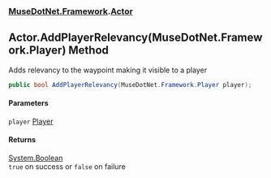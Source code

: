 ### [MuseDotNet.Framework](./MuseDotNet-Framework.md 'MuseDotNet.Framework').[Actor](./Actor.md 'MuseDotNet.Framework.Actor')
## Actor.AddPlayerRelevancy(MuseDotNet.Framework.Player) Method
Adds relevancy to the waypoint making it visible to a player  
```csharp
public bool AddPlayerRelevancy(MuseDotNet.Framework.Player player);
```
#### Parameters
<a name='MuseDotNet-Framework-Actor-AddPlayerRelevancy(MuseDotNet-Framework-Player)-player'></a>
`player` [Player](./Player.md 'MuseDotNet.Framework.Player')  
  
#### Returns
[System.Boolean](https://docs.microsoft.com/en-us/dotnet/api/System.Boolean 'System.Boolean')  
`true` on success or `false` on failure  
